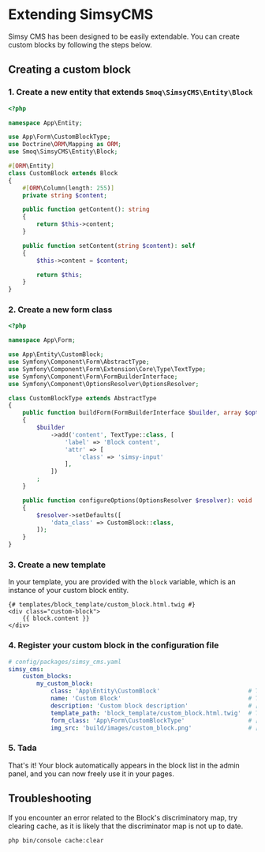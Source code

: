 # Extending SimsyCMS
Simsy CMS has been designed to be easily extendable. You can create custom blocks by following the steps below.

## Creating a custom block
### 1. Create a new entity that extends `Smoq\SimsyCMS\Entity\Block`

```php
<?php

namespace App\Entity;

use App\Form\CustomBlockType;
use Doctrine\ORM\Mapping as ORM;
use Smoq\SimsyCMS\Entity\Block;

#[ORM\Entity]
class CustomBlock extends Block
{
    #[ORM\Column(length: 255)]
    private string $content;

    public function getContent(): string
    {
        return $this->content;
    }

    public function setContent(string $content): self
    {
        $this->content = $content;

        return $this;
    }
}
```

### 2. Create a new form class

```php
<?php

namespace App\Form;

use App\Entity\CustomBlock;
use Symfony\Component\Form\AbstractType;
use Symfony\Component\Form\Extension\Core\Type\TextType;
use Symfony\Component\Form\FormBuilderInterface;
use Symfony\Component\OptionsResolver\OptionsResolver;

class CustomBlockType extends AbstractType
{
    public function buildForm(FormBuilderInterface $builder, array $options): void
    {
        $builder
            ->add('content', TextType::class, [
                'label' => 'Block content',
                'attr' => [
                    'class' => 'simsy-input'
                ],
            ])
        ;
    }

    public function configureOptions(OptionsResolver $resolver): void
    {
        $resolver->setDefaults([
            'data_class' => CustomBlock::class,
        ]);
    }
}

```

### 3. Create a new template  
In your template, you are provided with the `block` variable, which is an instance of your custom block entity.

```twig
{# templates/block_template/custom_block.html.twig #}
<div class="custom-block">
    {{ block.content }}
</div>
```

### 4. Register your custom block in the configuration file  

```yaml
# config/packages/simsy_cms.yaml
simsy_cms:
    custom_blocks:
        my_custom_block:
            class: 'App\Entity\CustomBlock'                         # The class of your custom block
            name: 'Custom Block'                                    # The name of your custom block. can be a translation key
            description: 'Custom block description'                 # [optional] The description of your custom block. can be a translation key
            template_path: 'block_template/custom_block.html.twig'  # The path to the template of your custom block
            form_class: 'App\Form\CustomBlockType'                  # [optional] The form class of your custom block. If ommited, App\Form\{BlockName}Type will be assumed
            img_src: 'build/images/custom_block.png'                # [optional] The path to the image of your custom block (as in used with the asset twig function)
```

### 5. Tada  
That's it! Your block automatically appears in the block list in the admin panel, and you can now freely use it in your pages.

## Troubleshooting
If you encounter an error related to the Block's discriminatory map, try clearing cache, as it is likely that the discriminator map is not up to date.

```bash
php bin/console cache:clear
```